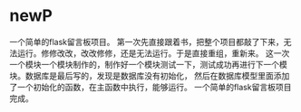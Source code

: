 # newP
一个简单的flask留言板项目。
第一次先直接跟着书，把整个项目都敲了下来，无法运行。修修改改，改改修修，还是无法运行。于是直接重组，重新来。
这一次一个模块一个模块制作的，制作好一个模块测试一下，测试成功再进行下一个模块。数据库是最后写的，发现是数据库没有初始化，
然后在数据库模型里面添加了一个初始化的函数，在主函数中执行，能够运行。
一个简单的flask留言板项目完成。
